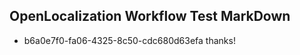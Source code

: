 ## OpenLocalization Workflow Test MarkDown
* b6a0e7f0-fa06-4325-8c50-cdc680d63efa thanks!

<!--HONumber=Aug16_HO1-->


